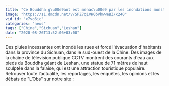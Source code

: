 ```yaml
---
title: "Ce Bouddha g\u00e9ant est menac\u00e9 par les inondations monstres en Chine"
image: "https://s1.dmcdn.net/v/SPZ7q1VH0bVhwweBZ/x240"
vid_id: "x7vo6ic"
categories: "news"
tags: ["Chine","Sichuan","Leshan"]
date: "2020-08-26T13:52:06+03:00"
---
```

Des pluies incessantes ont inondé les rues et forcé l'évacuation d'habitants dans la province du Sichuan, dans le sud-ouest de la Chine. Des images de la chaîne de télévision publique CCTV montrent des courants d'eau aux pieds du Bouddha géant de Leshan, une statue de 71 mètres de haut sculptée dans la falaise, qui est une attraction touristique populaire.   <br>Retrouver toute l’actualité, les reportages, les enquêtes, les opinions et les débats de &quot;L’Obs&quot; sur notre site : 
